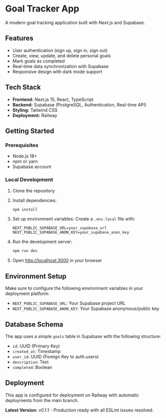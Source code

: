 # Goal Tracker App

A modern goal tracking application built with Next.js and Supabase.

## Features

- User authentication (sign up, sign in, sign out)
- Create, view, update, and delete personal goals
- Mark goals as completed
- Real-time data synchronization with Supabase
- Responsive design with dark mode support

## Tech Stack

- **Frontend:** Next.js 15, React, TypeScript
- **Backend:** Supabase (PostgreSQL, Authentication, Real-time API)
- **Styling:** Tailwind CSS
- **Deployment:** Railway

## Getting Started

### Prerequisites

- Node.js 18+ 
- npm or yarn
- Supabase account

### Local Development

1. Clone the repository
2. Install dependencies:
   ```bash
   npm install
   ```

3. Set up environment variables:
   Create a `.env.local` file with:
   ```
   NEXT_PUBLIC_SUPABASE_URL=your_supabase_url
   NEXT_PUBLIC_SUPABASE_ANON_KEY=your_supabase_anon_key
   ```

4. Run the development server:
   ```bash
   npm run dev
   ```

5. Open [http://localhost:3000](http://localhost:3000) in your browser

## Environment Setup

Make sure to configure the following environment variables in your deployment platform:

- `NEXT_PUBLIC_SUPABASE_URL`: Your Supabase project URL
- `NEXT_PUBLIC_SUPABASE_ANON_KEY`: Your Supabase anonymous/public key

## Database Schema

The app uses a simple `goals` table in Supabase with the following structure:

- `id`: UUID (Primary Key)
- `created_at`: Timestamp
- `user_id`: UUID (Foreign Key to auth.users)
- `description`: Text
- `completed`: Boolean

## Deployment

This app is configured for deployment on Railway with automatic deployments from the main branch.

**Latest Version:** v0.1.1 - Production ready with all ESLint issues resolved.

